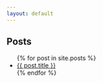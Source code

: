 ```yaml
---
layout: default
---
```

<html lang="en">
<head>
    <meta charset="utf-8">
    <meta name="viewport" content="width=device-width, initial-scale=1.0">
    <link href="https://fonts.googleapis.com/css2?family=Parkinson&display=swap" rel="stylesheet">
    <link rel="stylesheet" href="{{ '/assets/css/custom.css' | relative_url }}">
</head>
<body>
    <h2>Posts</h2>
    <ul>
        {% for post in site.posts %}
        <li>
            <a href="{{ post.url }}">{{ post.title }}</a>
        </li>
        {% endfor %}
    </ul>
</body>
</html>

